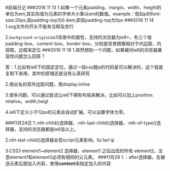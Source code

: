 #前端日记
###2016 11 13
1.如果一个元素padding、margin、width、height的单位为em,其实际值为元素的字体大小乘以em的数值。example：假如p的font-size:20px;其padding-top为0.4em,即其padding-top为5px
###2016 11 14
1.svg文件的开头不能有注释及空行

2.`background-origin`css3背景中的属性，支持的浏览器为ie9+，有三个值padding-box，content-box，border-box，分别是背景图像相对于内边距，内容框，边框来定位
###2016 11 18
1.突然想到一个问题，如果被问ie6的浏览器兼容性问题怎么回答？

答：1.比如有ie6下的固定定位，通过一段css跟js的代码是可以解决的，这个我是复制下来用，其中的原理还是没有认真研究

2.很出名的双外边距问题，用display:inline

3.很多问题，可以通过尝试让ie6下拥有布局来解决，比如可以加上position: relative。width,heigt

4.ie6下定义小于12px的元素会自动扩展。可以设置字体为零。

###11月24日
1.:nth-child()选择器，:nth-last-child()选择器，:nth-of-type()选择器，支持的浏览器都是ie9及以上。

2.nth-last-child()选择器会受script元素影响。liu'lan'qi

3.CSS3 element1~element2 选择器，element1 之后出现的所有 element2。注意element1和element2必须有相同的父元素。
###11月28
1.：after选择器，在被选元素后面加入内容，使用**content**来指定加入的内容
